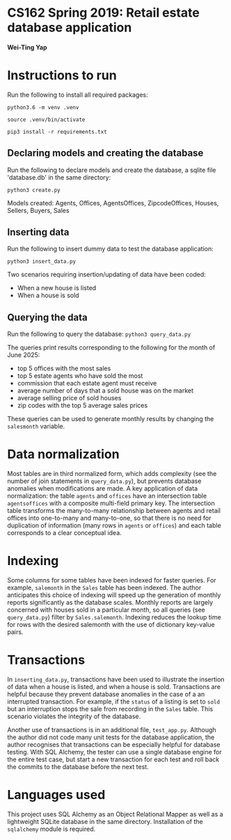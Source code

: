 # CS162 Spring 2019: Retail estate database application
#### Wei-Ting Yap

# Instructions to run

Run the following to install all required packages:

`python3.6 -m venv .venv`

`source .venv/bin/activate`

`pip3 install -r requirements.txt`

## Declaring models and creating the database

Run the following to declare models and create the database, a sqlite file 'database.db' in the same directory:

`python3 create.py`

Models created: Agents, Offices, AgentsOffices, ZipcodeOffices, Houses, Sellers, Buyers, Sales

## Inserting data

Run the following to insert dummy data to test the database application:

`python3 insert_data.py`

Two scenarios requiring insertion/updating of data have been coded:
- When a new house is listed
- When a house is sold

## Querying the data

Run the following to query the database:
`python3 query_data.py`

The queries print results corresponding to the following for the month of June 2025:

- top 5 offices with the most sales
- top 5 estate agents who have sold the most
- commission that each estate agent must receive
- average number of days that a sold house was on the market
- average selling price of sold houses
- zip codes with the top 5 average sales prices

These queries can be used to generate monthly results by changing the `salesmonth` variable.

# Data normalization

Most tables are in third normalized form, which adds complexity (see the number of join statements in `query_data.py`), but prevents database anomalies when modifications are made. A key application of data normalization: the table `agents` and `offices` have an intersection table `agentsoffices` with a composite multi-field primary key. The intersection table transforms the many-to-many relationship between agents and retail offices into one-to-many and many-to-one, so that there is no need for duplication of information (many rows in `agents` or `offices`) and each table corresponds to a clear conceptual idea.

# Indexing

Some columns for some tables have been indexed for faster queries. For example, `salemonth` in the `Sales` table has been indexed. The author anticipates this choice of indexing will speed up the generation of monthly reports significantly as the database scales. Monthly reports are largely concerned with houses sold in a particular month, so all queries (see `query_data.py`) filter by `Sales.salemonth`. Indexing reduces the lookup time for rows with the desired salemonth with the use of dictionary key-value pairs.

# Transactions

In `inserting_data.py`, transactions have been used to illustrate the insertion of data when a house is listed, and when a house is sold. Transactions are helpful because they prevent database anomalies in the case of a an interrupted transaction. For example, if the `status` of a listing is set to `sold` but an interruption stops the sale from recording in the `Sales` table. This scenario violates the integrity of the database.

Another use of transactions is in an additional file, `test_app.py`. Although the author did not code many unit tests for the database application, the author recognises that transactions can be especially helpful for database testing. With SQL Alchemy, the tester can use a single database engine for the entire test case, but start a new transaction for each test and roll back the commits to the database before the next test.

# Languages used

This project uses SQL Alchemy as an Object Relational Mapper as well as a lightweight SQLite database in the same directory. Installation of the `sqlalchemy` module is required.
